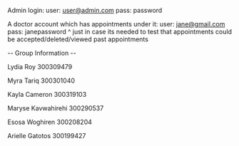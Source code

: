 Admin login: user: user@admin.com pass: password

A doctor account which has appointments under it: user: jane@gmail.com pass: janepassword
^ just in case its needed to test that appointments could be accepted/deleted/viewed past appointments

-- Group Information --

Lydia Roy 300309479

Myra Tariq 300301040

Kayla Cameron 300319103

Maryse Kavwahirehi 300290537

Esosa Woghiren 300208204

Arielle Gatotos 300199427
